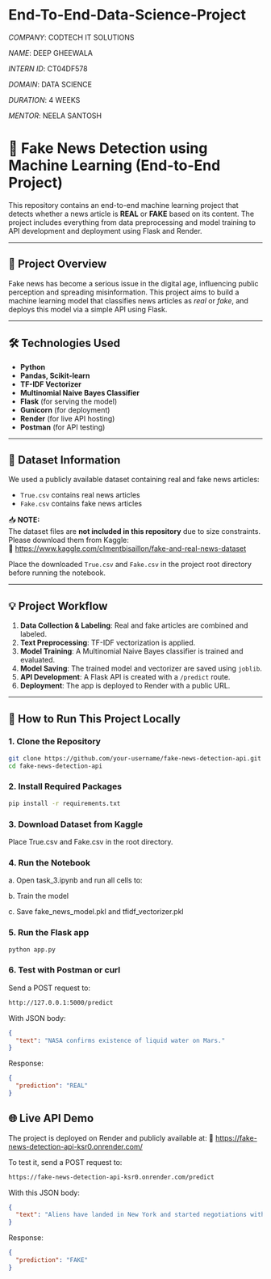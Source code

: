 # End-To-End-Data-Science-Project

*COMPANY*: CODTECH IT SOLUTIONS

*NAME*: DEEP GHEEWALA

*INTERN ID*: CT04DF578

*DOMAIN*: DATA SCIENCE

*DURATION*: 4 WEEKS

*MENTOR*: NEELA SANTOSH

# 📰 Fake News Detection using Machine Learning (End-to-End Project)

This repository contains an end-to-end machine learning project that detects whether a news article is **REAL** or **FAKE** based on its content. The project includes everything from data preprocessing and model training to API development and deployment using Flask and Render.

---

## 📌 Project Overview

Fake news has become a serious issue in the digital age, influencing public perception and spreading misinformation. This project aims to build a machine learning model that classifies news articles as *real* or *fake*, and deploys this model via a simple API using Flask.

---

## 🛠️ Technologies Used

- **Python**
- **Pandas, Scikit-learn**
- **TF-IDF Vectorizer**
- **Multinomial Naive Bayes Classifier**
- **Flask** (for serving the model)
- **Gunicorn** (for deployment)
- **Render** (for live API hosting)
- **Postman** (for API testing)

---

## 📁 Dataset Information

We used a publicly available dataset containing real and fake news articles:

- `True.csv` contains real news articles  
- `Fake.csv` contains fake news articles

📥 **NOTE:**  
The dataset files are **not included in this repository** due to size constraints.  
Please download them from Kaggle:  
🔗 https://www.kaggle.com/clmentbisaillon/fake-and-real-news-dataset

Place the downloaded `True.csv` and `Fake.csv` in the project root directory before running the notebook.

---

## 💡 Project Workflow

1. **Data Collection & Labeling**: Real and fake articles are combined and labeled.
2. **Text Preprocessing**: TF-IDF vectorization is applied.
3. **Model Training**: A Multinomial Naive Bayes classifier is trained and evaluated.
4. **Model Saving**: The trained model and vectorizer are saved using `joblib`.
5. **API Development**: A Flask API is created with a `/predict` route.
6. **Deployment**: The app is deployed to Render with a public URL.

---

## 🚀 How to Run This Project Locally

### 1. Clone the Repository
```bash
git clone https://github.com/your-username/fake-news-detection-api.git
cd fake-news-detection-api
```

### 2. Install Required Packages
```bash
pip install -r requirements.txt
```

### 3. Download Dataset from Kaggle
Place True.csv and Fake.csv in the root directory.

### 4. Run the Notebook
a. Open task_3.ipynb and run all cells to:

b. Train the model

c. Save fake_news_model.pkl and tfidf_vectorizer.pkl

### 5. Run the Flask app
```bash
python app.py
```

### 6. Test with Postman or curl

Send a POST request to:
```bash
http://127.0.0.1:5000/predict
```

With JSON body:
```json
{
  "text": "NASA confirms existence of liquid water on Mars."
}
```

Response:
```json
{
  "prediction": "REAL"
}
```

## 🌐 Live API Demo

The project is deployed on Render and publicly available at:
🔗 https://fake-news-detection-api-ksr0.onrender.com/

To test it, send a POST request to:

```bash
https://fake-news-detection-api-ksr0.onrender.com/predict
```

With this JSON body:

```json
{
  "text": "Aliens have landed in New York and started negotiations with government officials."
}
```

Response:
```json
{
  "prediction": "FAKE"
}
```
